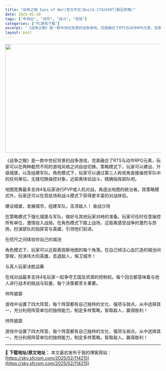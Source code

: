 ```yaml
---
title: "战争之眼 Eyes of War|官方中文|Build.17424497|解压即撸|"
date: 2025-02-20
tags: ["中世纪", "动作", "战斗", "竞技"]
categories: ["PC游戏下载"]
excerpt: "《战争之眼》是一款中世纪背景的战争游戏，完美融合了RTS与动作RPG元素，玩家可以在两种截然不同的游戏风格之间自由切换。策略模式下，玩家可以建设、升级城堡，以及组建军队。角色模式下，玩家可以通过第三人称视角直接操控军队中的任何单位。无缝切换操控对象，近距离体验战斗，精确指挥部队吧。 地图竞赛最多支持&hellip;"
layout: post
---
```


<img class="aligncenter size-full wp-image-114205" src="https://sky.sfcrom.com/wp-content/uploads/2025/02/202502200722556.webp" alt="" width="616" height="353" />

《战争之眼》是一款中世纪背景的战争游戏，完美融合了RTS与动作RPG元素，玩家可以在两种截然不同的游戏风格之间自由切换。策略模式下，玩家可以建设、升级城堡，以及组建军队。角色模式下，玩家可以通过第三人称视角直接操控军队中的任何单位。无缝切换操控对象，近距离体验战斗，精确指挥部队吧。

地图竞赛最多支持4名玩家进行PVP或人机对战，角逐出地图的统治者。除策略模式外，玩家还可以在竞技场和战斗模式下获得更丰富的对战体验。

建设城堡，发展城市，组建军队，击溃敌人！
奋战沙场

在策略模式下强化城堡与军队，做好与其他玩家对峙的准备。玩家可任时任意操控所有单位，激情投入战局。在角色模式下踏上战场，近距离感受战争的激烈与昂扬，扮演部队的指挥官与英雄，引领他们前进。

在咫尺之间体验你自己的城池

角色模式下，玩家可以近距离观察地图的每个角落。在自己倾注心血打造的城池间穿梭，扮演伟大的英雄，击退敌人，保卫城市！

与真人玩家决胜运筹

在线对战最多支持4名玩家一起争夺王国及资源的控制权。每个回合都意味着与他人进行战术的挑战与较量，每个决策都至关重要。

帅阵披靡

游戏中设置了四大阵营，每个阵营都有自己独特的文化、强项与弱点。从中选择其一，充分利用阵营单位的独特能力，制定多样策略，智取敌人，赢得胜利！

帅阵披靡

游戏中设置了四大阵营，每个阵营都有自己独特的文化、强项与弱点。从中选择其一，充分利用阵营单位的独特能力，制定多样策略，智取敌人，赢得胜利！

---
📖 **下载地址/原文地址：** 本文最初发布于我的博客网站：[https://sky.sfcrom.com/2025/02/114215](https://sky.sfcrom.com/2025/02/114215)
